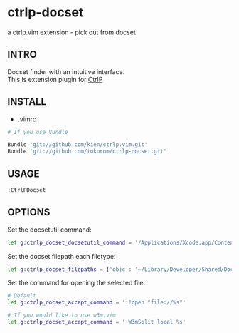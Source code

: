 ctrlp-docset
============

a ctrlp.vim extension - pick out from docset 

## INTRO

Docset finder with an intuitive interface.   
This is extension plugin for [CtrlP](http://kien.github.com/ctrlp.vim)

## INSTALL

* .vimrc

```sh 
# If you use Vundle

Bundle 'git://github.com/kien/ctrlp.vim.git'
Bundle 'git://github.com/tokorom/ctrlp-docset.git'
```

## USAGE

```sh
:CtrlPDocset
```

## OPTIONS

Set the docsetutil command:

```sh
let g:ctrlp_docset_docsetutil_command = '/Applications/Xcode.app/Contents/Developer/usr/bin/docsetutil'
```

Set the docset filepath each filetype:

```sh
let g:ctrlp_docset_filepaths = {'objc': '~/Library/Developer/Shared/Documentation/DocSets/com.apple.adc.documentation.AppleiOS6.0.iOSLibrary.docset'}
```

Set the command for opening the selected file:

```sh
# Default
let g:ctrlp_docset_accept_command = ':!open "file://%s"'

# If you would like to use w3m.vim
let g:ctrlp_docset_accept_command = ':W3mSplit local %s'
```

